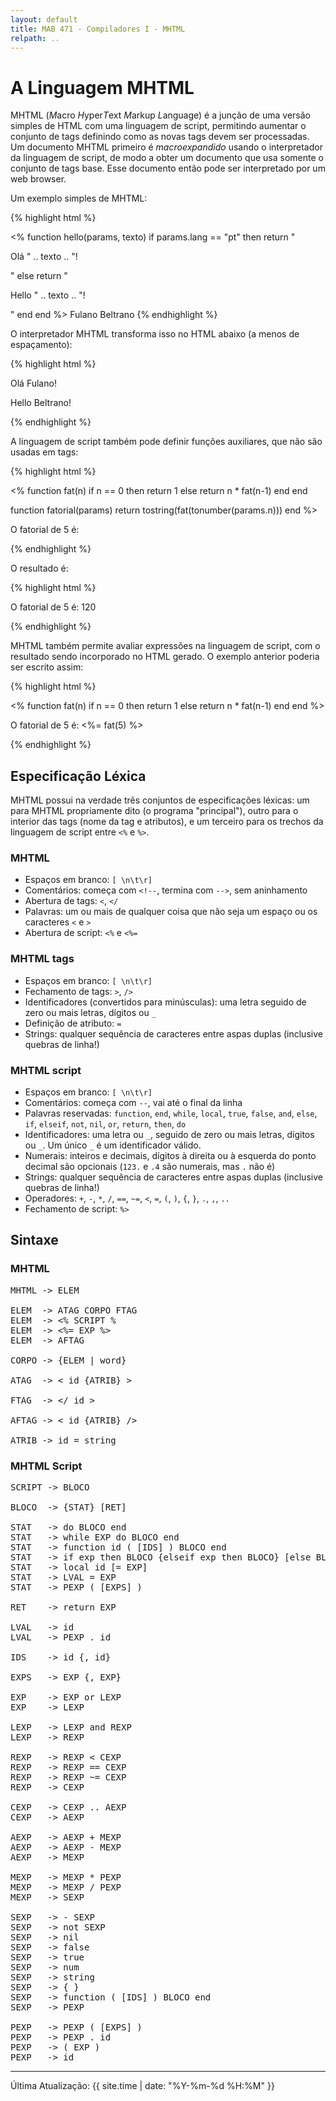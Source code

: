```yaml
---
layout: default
title: MAB 471 - Compiladores I - MHTML
relpath: ..
---
```


A Linguagem MHTML
=================

MHTML (*M*acro *H*yper*T*ext *M*arkup *L*anguage) é a junção de uma versão simples de HTML com
uma linguagem de script, permitindo aumentar o conjunto de tags definindo como as novas
tags devem ser processadas. Um documento MHTML primeiro é *macroexpandido* usando o interpretador
da linguagem de script, de modo a obter um documento que usa somente o conjunto de tags base.
Esse documento então pode ser interpretado por um web browser.

Um exemplo simples de MHTML:

{% highlight html %}
<html>
<body>
<%
  function hello(params, texto)
    if params.lang == "pt" then
      return "<p>Olá " .. texto .. "!</p>"
    else
      return "<p>Hello " .. texto .. "!</p>"
    end
  end
%>
<hello lang = "pt">Fulano</hello>
<hello lang = "en">Beltrano</hello>
</body>
</html>
{% endhighlight %}

O interpretador MHTML transforma isso no HTML abaixo (a menos de espaçamento):

{% highlight html %}
<html>
<body>
<p>Olá Fulano!</p>
<p>Hello Beltrano!</p>
</body>
</html>
{% endhighlight %}

A linguagem de script também pode definir funções auxiliares, que não são
usadas em tags:

{% highlight html %}
<html>
<body>
<%
  function fat(n)
    if n == 0 then
      return 1
    else
      return n * fat(n-1)
    end
  end

  function fatorial(params)
    return tostring(fat(tonumber(params.n)))
  end
%>
<p>O fatorial de 5 é: <fatorial n = "5"/></p>
</body>
</html>
{% endhighlight %}

O resultado é:

{% highlight html %}
<html>
<body>
<p>O fatorial de 5 é: 120</p>
</body>
</html>
{% endhighlight %}

MHTML também permite avaliar expressões na linguagem de script, com o resultado sendo incorporado no
HTML gerado. O exemplo anterior poderia ser escrito assim:

{% highlight html %}
<html>
<body>
<%
  function fat(n)
    if n == 0 then
      return 1
    else
      return n * fat(n-1)
    end
  end
%>
<p>O fatorial de 5 é: <%= fat(5) %></p>
</body>
</html>
{% endhighlight %}

Especificação Léxica
--------------------

MHTML possui na verdade três conjuntos de especificações léxicas: um para MHTML propriamente
dito (o programa "principal"), outro para o interior das tags (nome da tag e atributos), e um terceiro
para os trechos da linguagem de script entre `<%` e `%>`.

### MHTML

* Espaços em branco: `[ \n\t\r]`
* Comentários: começa com `<!--`, termina com `-->`, sem aninhamento
* Abertura de tags: `<`, `</`
* Palavras: um ou mais de qualquer coisa que não seja um espaço ou os caracteres `<` e `>`
* Abertura de script: `<%` e `<%=`

### MHTML tags

* Espaços em branco: `[ \n\t\r]`
* Fechamento de tags: `>`, `/>`
* Identificadores (convertidos para minúsculas): uma letra seguido de zero ou mais letras, dígitos ou `_`
* Definição de atributo: `=`
* Strings: qualquer sequência de caracteres entre aspas duplas (inclusive quebras de linha!)

### MHTML script

* Espaços em branco: `[ \n\t\r]`
* Comentários: começa com `--`, vai até o final da linha
* Palavras reservadas: `function`, `end`, `while`, `local`, `true`, `false`,
  `and`, `else`, `if`, `elseif`, `not`, `nil`, `or`, `return`, `then`, `do`
* Identificadores: uma letra ou `_`, seguido de zero ou mais letras, dígitos ou `_`. Um único `_` é um identificador válido.
* Numerais: inteiros e decimais, dígitos à direita ou à esquerda do ponto decimal são opcionais (`123.` e `.4` são numerais, mas `.` não é)
* Strings: qualquer sequência de caracteres entre aspas duplas (inclusive quebras de linha!)
* Operadores: `+`, `-`, `*`, `/`, `==`, `~=`, `<`, `=`, `(`, `)`, `{`, `}`,
  `.`, `,`, `..`
* Fechamento de script: `%>`

Sintaxe
-------

### MHTML

<pre>
MHTML -> ELEM

ELEM  -> ATAG CORPO FTAG
ELEM  -> &lt;% SCRIPT %
ELEM  -> &lt;%= EXP %&gt;
ELEM  -> AFTAG

CORPO -> {ELEM | word}

ATAG  -> &lt; id {ATRIB} &gt;

FTAG  -> &lt;/ id &gt;

AFTAG -> &lt; id {ATRIB} /&gt;

ATRIB -> id = string
</pre>

### MHTML Script

<pre>
SCRIPT -> BLOCO

BLOCO  -> {STAT} [RET]

STAT   -> do BLOCO end
STAT   -> while EXP do BLOCO end
STAT   -> function id ( [IDS] ) BLOCO end
STAT   -> if exp then BLOCO {elseif exp then BLOCO} [else BLOCO] end
STAT   -> local id [= EXP]
STAT   -> LVAL = EXP
STAT   -> PEXP ( [EXPS] )

RET    -> return EXP

LVAL   -> id
LVAL   -> PEXP . id

IDS    -> id {, id}

EXPS   -> EXP {, EXP}

EXP    -> EXP or LEXP
EXP    -> LEXP

LEXP   -> LEXP and REXP
LEXP   -> REXP

REXP   -> REXP &lt; CEXP
REXP   -> REXP == CEXP
REXP   -> REXP ~= CEXP
REXP   -> CEXP

CEXP   -> CEXP .. AEXP
CEXP   -> AEXP

AEXP   -> AEXP + MEXP
AEXP   -> AEXP - MEXP
AEXP   -> MEXP

MEXP   -> MEXP * PEXP
MEXP   -> MEXP / PEXP
MEXP   -> SEXP

SEXP   -> - SEXP
SEXP   -> not SEXP
SEXP   -> nil
SEXP   -> false
SEXP   -> true
SEXP   -> num
SEXP   -> string
SEXP   -> { }
SEXP   -> function ( [IDS] ) BLOCO end
SEXP   -> PEXP

PEXP   -> PEXP ( [EXPS] )
PEXP   -> PEXP . id 
PEXP   -> ( EXP )
PEXP   -> id
</pre>


* * * * *

Última Atualização: {{ site.time | date: "%Y-%m-%d %H:%M" }}
